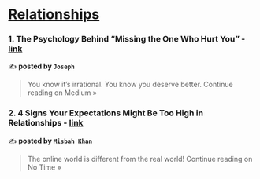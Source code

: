 
<h1><a href=https://medium.com/tag/relationships/recommended target="_blank" rel="noopener noreferrer">Relationships</a></h1>
<h3>1. The Psychology Behind “Missing the One Who Hurt You” - <a href="https://medium.com/@joseph.castroworks/the-psychology-behind-missing-the-one-who-hurt-you-029df92960fc?source=rss------relationships-5" target="_blank" rel="noopener noreferrer">link</a></h3>

✍️ **posted by `Joseph`**

<blockquote>You know it’s irrational. You know you deserve better.
Continue reading on Medium »</blockquote>

<h3>2. 4 Signs Your Expectations Might Be Too High in Relationships - <a href="https://medium.com/no-time/4-signs-your-expectations-might-be-too-high-in-relationships-2e5a4fb46a0b?source=rss------relationships-5" target="_blank" rel="noopener noreferrer">link</a></h3>

✍️ **posted by `Misbah Khan`**

<blockquote>The online world is different from the real world!
Continue reading on No Time »</blockquote>

